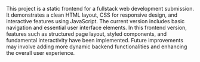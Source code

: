 This project is a static frontend for a fullstack web development submission. It demonstrates a clean HTML layout, CSS for responsive design, and interactive features using JavaScript. The current version includes basic navigation and essential user interface elements. In this frontend version, features such as structured page layout, styled components, and fundamental interactivity have been implemented. Future improvements may involve adding more dynamic backend functionalities and enhancing the overall user experience.

